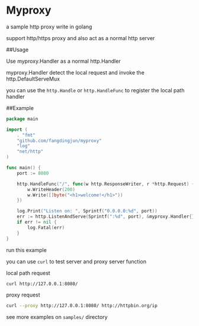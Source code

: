 # Myproxy
a sample http proxy write in golang

support http/https proxy and also act as a normal http server


##Usage

Use myproxy.Handler as a normal http.Handler

myproxy.Handler detect the local request and invoke the http.DefaultServeMux

you can use the `http.Handle` or `http.HandleFunc` to register the local path handler

##Example
```go
package main

import (
	. "fmt"
	"github.com/fangdingjun/myproxy"
	"log"
	"net/http"
)

func main() {
	port := 8080

	http.HandleFunc("/", func(w http.ResponseWriter, r *http.Request) {
		w.WriteHeader(200)
		w.Write([]byte("<h1>welcome!</h1>"))
	})

	log.Print("Listen on: ", Sprintf("0.0.0.0:%d", port))
	err := http.ListenAndServe(Sprintf(":%d", port), &myproxy.Handler{})
	if err != nil {
		log.Fatal(err)
	}
}

```

run this example

you can use `curl` to test server and proxy server function

local path request
```bash
curl http://127.0.0.1:8080/
```

proxy request
```bash
curl --proxy http://127.0.0.1:8080/ http://httpbin.org/ip
```

see more examples on `samples/` directory

